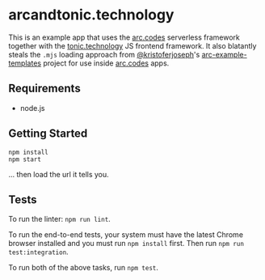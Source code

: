 # arcandtonic.technology

This is an example app that uses the [arc.codes] serverless framework together
with the [tonic.technology] JS frontend framework. It also blatantly steals the
`.mjs` loading approach from [@kristoferjoseph](https://github.com/kristoferjoseph)'s
[arc-example-templates](github.com/kristoferjoseph/arc-example-templates) project
for use inside [arc.codes] apps.

## Requirements

- node.js

## Getting Started

    npm install
    npm start

... then load the url it tells you.

## Tests

To run the linter: `npm run lint`.

To run the end-to-end tests, your system must have the latest Chrome browser
installed and you must run `npm install` first. Then run `npm run
test:integration`.

To run both of the above tasks, run `npm test`.

[arc.codes]: https://arc.codes
[tonic.technology]: https://tonic.technology
